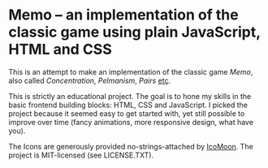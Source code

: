 # Memo – an implementation of the classic game using plain JavaScript, HTML and CSS

This is an attempt to make an implementation of the classic game <em>Memo</em>, also called <em>Concentration</em>, <em>Pelmanism</em>, <em>Pairs</em> [etc](http://en.wikipedia.org/wiki/Concentration_(game)).

This is strictly an educational project. The goal is to hone my skills in the basic frontend building blocks: HTML, CSS and JavaScript. I picked the project because it seemed easy to get started with, yet still possible to improve over time (fancy animations, more responsive design, what have you). 

The Icons are generously provided no-strings-attached by [IcoMoon](http://icomoon.io/). The project is MIT-licensed (see LICENSE.TXT).
